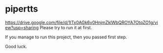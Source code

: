 # pipertts

https://drive.google.com/file/d/1ITx0AGk6v0HnjmZklWbQROYA7OtqZO1g/view?usp=sharing
Please try to run it at first.

If you manage to run this project, then you passed first step.

Good luck.
